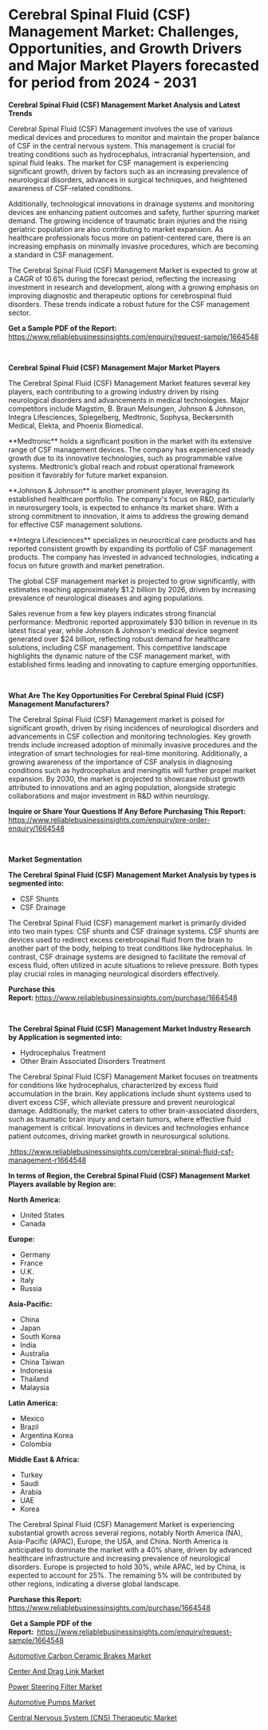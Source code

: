 <p><h1>Cerebral Spinal Fluid (CSF) Management Market: Challenges, Opportunities, and Growth Drivers and Major Market Players forecasted for period from 2024 - 2031</h1></p><p><strong>Cerebral Spinal Fluid (CSF) Management Market Analysis and Latest Trends</strong></p>
<p><p>Cerebral Spinal Fluid (CSF) Management involves the use of various medical devices and procedures to monitor and maintain the proper balance of CSF in the central nervous system. This management is crucial for treating conditions such as hydrocephalus, intracranial hypertension, and spinal fluid leaks. The market for CSF management is experiencing significant growth, driven by factors such as an increasing prevalence of neurological disorders, advances in surgical techniques, and heightened awareness of CSF-related conditions.</p><p>Additionally, technological innovations in drainage systems and monitoring devices are enhancing patient outcomes and safety, further spurring market demand. The growing incidence of traumatic brain injuries and the rising geriatric population are also contributing to market expansion. As healthcare professionals focus more on patient-centered care, there is an increasing emphasis on minimally invasive procedures, which are becoming a standard in CSF management.</p><p>The Cerebral Spinal Fluid (CSF) Management Market is expected to grow at a CAGR of 10.6% during the forecast period, reflecting the increasing investment in research and development, along with a growing emphasis on improving diagnostic and therapeutic options for cerebrospinal fluid disorders. These trends indicate a robust future for the CSF management sector.</p></p>
<p><strong>Get a Sample PDF of the Report:&nbsp;</strong> <a href="https://www.reliablebusinessinsights.com/enquiry/request-sample/1664548?utm_campaign=1837&utm_medium=2&utm_source=Github&utm_content=ia&utm_term=09122024&utm_id=cerebral-spinal-fluid-csf-management">https://www.reliablebusinessinsights.com/enquiry/request-sample/1664548</a></p>
<p>&nbsp;</p>
<p><strong>Cerebral Spinal Fluid (CSF) Management Major Market Players</strong></p>
<p><p>The Cerebral Spinal Fluid (CSF) Management Market features several key players, each contributing to a growing industry driven by rising neurological disorders and advancements in medical technologies. Major competitors include Magstim, B. Braun Melsungen, Johnson & Johnson, Integra Lifesciences, Spiegelberg, Medtronic, Sophysa, Beckersmith Medical, Elekta, and Phoenix Biomedical.</p><p>**Medtronic** holds a significant position in the market with its extensive range of CSF management devices. The company has experienced steady growth due to its innovative technologies, such as programmable valve systems. Medtronic’s global reach and robust operational framework position it favorably for future market expansion.</p><p>**Johnson & Johnson** is another prominent player, leveraging its established healthcare portfolio. The company's focus on R&D, particularly in neurosurgery tools, is expected to enhance its market share. With a strong commitment to innovation, it aims to address the growing demand for effective CSF management solutions.</p><p>**Integra Lifesciences** specializes in neurocritical care products and has reported consistent growth by expanding its portfolio of CSF management products. The company has invested in advanced technologies, indicating a focus on future growth and market penetration.</p><p>The global CSF management market is projected to grow significantly, with estimates reaching approximately $1.2 billion by 2026, driven by increasing prevalence of neurological diseases and aging populations.</p><p>Sales revenue from a few key players indicates strong financial performance: Medtronic reported approximately $30 billion in revenue in its latest fiscal year, while Johnson & Johnson's medical device segment generated over $24 billion, reflecting robust demand for healthcare solutions, including CSF management. This competitive landscape highlights the dynamic nature of the CSF management market, with established firms leading and innovating to capture emerging opportunities.</p></p>
<p>&nbsp;</p>
<p><strong>What Are The Key Opportunities For Cerebral Spinal Fluid (CSF) Management Manufacturers?</strong></p>
<p><p>The Cerebral Spinal Fluid (CSF) Management market is poised for significant growth, driven by rising incidences of neurological disorders and advancements in CSF collection and monitoring technologies. Key growth trends include increased adoption of minimally invasive procedures and the integration of smart technologies for real-time monitoring. Additionally, a growing awareness of the importance of CSF analysis in diagnosing conditions such as hydrocephalus and meningitis will further propel market expansion. By 2030, the market is projected to showcase robust growth attributed to innovations and an aging population, alongside strategic collaborations and major investment in R&D within neurology.</p></p>
<p><strong>Inquire or Share Your Questions If Any Before Purchasing This Report:</strong> <a href="https://www.reliablebusinessinsights.com/enquiry/pre-order-enquiry/1664548?utm_campaign=1837&utm_medium=2&utm_source=Github&utm_content=ia&utm_term=09122024&utm_id=cerebral-spinal-fluid-csf-management">https://www.reliablebusinessinsights.com/enquiry/pre-order-enquiry/1664548</a></p>
<p>&nbsp;</p>
<p><strong>Market Segmentation</strong></p>
<p><strong>The Cerebral Spinal Fluid (CSF) Management Market Analysis by types is segmented into:</strong></p>
<p><ul><li>CSF Shunts</li><li>CSF Drainage</li></ul></p>
<p><p>The Cerebral Spinal Fluid (CSF) management market is primarily divided into two main types: CSF shunts and CSF drainage systems. CSF shunts are devices used to redirect excess cerebrospinal fluid from the brain to another part of the body, helping to treat conditions like hydrocephalus. In contrast, CSF drainage systems are designed to facilitate the removal of excess fluid, often utilized in acute situations to relieve pressure. Both types play crucial roles in managing neurological disorders effectively.</p></p>
<p><strong>Purchase this Report:&nbsp;</strong><a href="https://www.reliablebusinessinsights.com/purchase/1664548?utm_campaign=1837&utm_medium=2&utm_source=Github&utm_content=ia&utm_term=09122024&utm_id=cerebral-spinal-fluid-csf-management">https://www.reliablebusinessinsights.com/purchase/1664548</a></p>
<p>&nbsp;</p>
<p><strong>The Cerebral Spinal Fluid (CSF) Management Market Industry Research by Application is segmented into:</strong></p>
<p><ul><li>Hydrocephalus Treatment</li><li>Other Brain Associated Disorders Treatment</li></ul></p>
<p><p>The Cerebral Spinal Fluid (CSF) Management Market focuses on treatments for conditions like hydrocephalus, characterized by excess fluid accumulation in the brain. Key applications include shunt systems used to divert excess CSF, which alleviate pressure and prevent neurological damage. Additionally, the market caters to other brain-associated disorders, such as traumatic brain injury and certain tumors, where effective fluid management is critical. Innovations in devices and technologies enhance patient outcomes, driving market growth in neurosurgical solutions.</p></p>
<p><a href="https://www.reliablebusinessinsights.com/cerebral-spinal-fluid-csf-management-r1664548?utm_campaign=1837&utm_medium=2&utm_source=Github&utm_content=ia&utm_term=09122024&utm_id=cerebral-spinal-fluid-csf-management">&nbsp;https://www.reliablebusinessinsights.com/cerebral-spinal-fluid-csf-management-r1664548</a></p>
<p><strong>In terms of Region, the Cerebral Spinal Fluid (CSF) Management Market Players available by Region are:</strong></p>
<p>
    <p> <strong> North America: </strong>
        <ul>
            <li>United States</li>
            <li>Canada</li>
        </ul>
        </p> 
    <p> <strong> Europe: </strong>
        <ul>
            <li>Germany</li>
            <li>France</li>
            <li>U.K.</li>
            <li>Italy</li>
            <li>Russia</li>
        </ul>
        </p> 
    <p> <strong> Asia-Pacific: </strong>
        <ul>
            <li>China</li>
            <li>Japan</li>
            <li>South Korea</li>
            <li>India</li>
            <li>Australia</li>
            <li>China Taiwan</li>
            <li>Indonesia</li>
            <li>Thailand</li>
            <li>Malaysia</li>
        </ul>
        </p> 
    <p> <strong> Latin America: </strong>
        <ul>
            <li>Mexico</li>
            <li>Brazil</li>
            <li>Argentina Korea</li>
            <li>Colombia</li>
        </ul>
        </p> 
    <p> <strong> Middle East & Africa: </strong>
        <ul>
            <li>Turkey</li>
            <li>Saudi</li>
            <li>Arabia</li>
            <li>UAE</li>
            <li>Korea</li>
        </ul>
    </p>
    </p>
<p><p>The Cerebral Spinal Fluid (CSF) Management Market is experiencing substantial growth across several regions, notably North America (NA), Asia-Pacific (APAC), Europe, the USA, and China. North America is anticipated to dominate the market with a 40% share, driven by advanced healthcare infrastructure and increasing prevalence of neurological disorders. Europe is projected to hold 30%, while APAC, led by China, is expected to account for 25%. The remaining 5% will be contributed by other regions, indicating a diverse global landscape.</p></p>
<p><strong>Purchase this Report: </strong><a href="https://www.reliablebusinessinsights.com/purchase/1664548?utm_campaign=1837&utm_medium=2&utm_source=Github&utm_content=ia&utm_term=09122024&utm_id=cerebral-spinal-fluid-csf-management">https://www.reliablebusinessinsights.com/purchase/1664548</a></p>
<p>&nbsp;<strong>Get a Sample PDF of the Report:&nbsp;&nbsp;</strong><a href="https://www.reliablebusinessinsights.com/enquiry/request-sample/1664548?utm_campaign=1837&utm_medium=2&utm_source=Github&utm_content=ia&utm_term=09122024&utm_id=cerebral-spinal-fluid-csf-management">https://www.reliablebusinessinsights.com/enquiry/request-sample/1664548</a></p>
<p><strong></strong></p>
<p><p><a href="https://www.linkedin.com/pulse/automotive-carbon-ceramic-brakes-market-dynamics-application-wwpjc?utm_campaign=1837&utm_medium=2&utm_source=Github&utm_content=ia&utm_term=09122024&utm_id=cerebral-spinal-fluid-csf-management">Automotive Carbon Ceramic Brakes Market</a></p><p><a href="https://github.com/tona7vba/Market-Research-Report-List-1/blob/main/center-and-drag-link-market.md?utm_campaign=1837&utm_medium=2&utm_source=Github&utm_content=ia&utm_term=09122024&utm_id=cerebral-spinal-fluid-csf-management">Center And Drag Link Market</a></p><p><a href="https://www.linkedin.com/pulse/competitive-analysis-power-steering-filter-market-from-2024-2031-7h4we?utm_campaign=1837&utm_medium=2&utm_source=Github&utm_content=ia&utm_term=09122024&utm_id=cerebral-spinal-fluid-csf-management">Power Steering Filter Market</a></p><p><a href="https://www.linkedin.com/pulse/automotive-pumps-market-study-creating-business-environment-gscxe?utm_campaign=1837&utm_medium=2&utm_source=Github&utm_content=ia&utm_term=09122024&utm_id=cerebral-spinal-fluid-csf-management">Automotive Pumps Market</a></p><p><a href="https://github.com/christalmodica79/Market-Research-Report-List-1/blob/main/central-nervous-system-cns-therapeutic-market.md?utm_campaign=1837&utm_medium=2&utm_source=Github&utm_content=ia&utm_term=09122024&utm_id=cerebral-spinal-fluid-csf-management">Central Nervous System (CNS) Therapeutic Market</a></p></p>